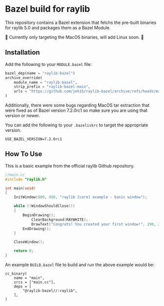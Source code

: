 # Bazel build for raylib

This repository contains a Bazel extension that fetchs the pre-built binaries for raylib 5.0 and packages them as a Bazel Module.

:construction: Currently only targeting the MacOS binaries, will add Linux soon. :construction:

## Installation

Add the following to your `MODULE.bazel` file:

```python
bazel_dep(name = "raylib-bazel")
archive_override(
    module_name = "raylib-bazel",
    strip_prefix = "raylib-bazel-main",
    urls = "https://github.com/jeh15/raylib-bazel/archive/refs/heads/main.zip"
)
```

Additionally, there were some bugs regarding MacOS tar extraction that were fixed as of Bazel version 7.2.0rc1 so make sure you are using that version or newer.

You can add the following to your `.bazeliskrc` to target the appropriate version.

```
USE_BAZEL_VERSION=7.2.0rc1
```

## How To Use

This is a basic example from the official raylib Github repository.

```cpp
//main.cc
#include "raylib.h"

int main(void)
{
    InitWindow(800, 450, "raylib [core] example - basic window");

    while (!WindowShouldClose())
    {
        BeginDrawing();
            ClearBackground(RAYWHITE);
            DrawText("Congrats! You created your first window!", 190, 200, 20, LIGHTGRAY);
        EndDrawing();
    }

    CloseWindow();

    return 0;
}
```

An example `BUILD.bazel` file to build and run the above example would be:

```starlark
cc_binary(
    name = "main",
    srcs = ["main.cc"],
    deps = [
        "@raylib-bazel//:raylib",
    ],
)
```
